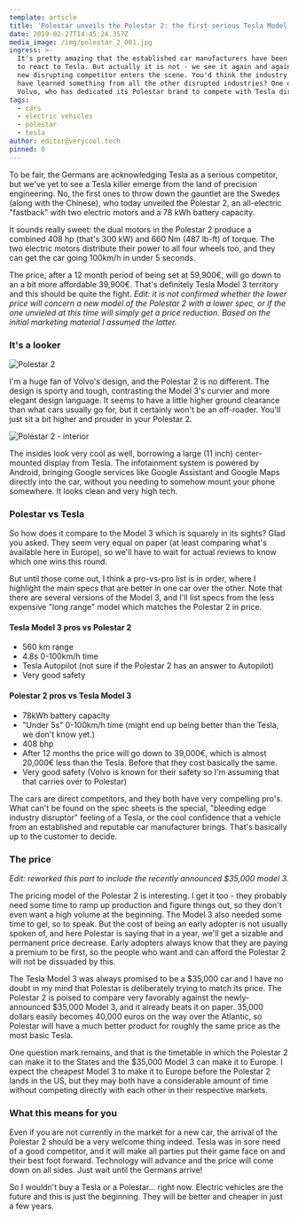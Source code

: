 ```yaml
---
template: article
title: 'Polestar unveils the Polestar 2: the first serious Tesla Model 3 competitor'
date: 2019-02-27T14:45:24.357Z
media_image: /img/polestar_2_001.jpg
ingress: >-
  It's pretty amazing that the established car manufacturers have been so slow
  to react to Tesla. But actually it is not - we see it again and again when a
  new disrupting competitor enters the scene. You'd think the industry would
  have learned something from all the other disrupted industries? One did:
  Volvo, who has dedicated its Polestar brand to compete with Tesla directly.
tags:
  - cars
  - electric vehicles
  - polestar
  - tesla
author: editor@verycool.tech
pinned: 0
---
```

To be fair, the Germans are acknowledging Tesla as a serious competitor, but we've yet to see a Tesla killer emerge from the land of precision engineering. No, the first ones to throw down the gauntlet are the Swedes (along with the Chinese), who today unveiled the Polestar 2, an all-electric "fastback" with two electric motors and a 78 kWh battery capacity.

It sounds really sweet: the dual motors in the Polestar 2 produce a combined 408 hp (that's 300 kW) and 660 Nm (487 lb-ft) of torque. The two electric motors distribute their power to all four wheels too, and they can get the car going 100km/h in under 5 seconds.

The price, after a 12 month period of being set at 59,900€, will go down to an a bit more affordable 39,900€. That's definitely Tesla Model 3 territory and this should be quite the fight. *Edit: it is not confirmed whether the lower price will concern a new model of the Polestar 2 with a lower spec, or if the one unvieled at this time will simply get a price reduction. Based on the initial marketing material I assumed the latter.*

### It's a looker

![Polestar 2](/img/polestar_2_002.jpg)

I'm a huge fan of Volvo's design, and the Polestar 2 is no different. The design is sporty and tough, contrasting the Model 3's curvier and more elegant design language. It seems to have a little higher ground clearance than what cars usually go for, but it certainly won't be an off-roader. You'll just sit a bit higher and prouder in your Polestar 2.

![Polestar 2 - interior](/img/polestar_2_013.jpg)

The insides look very cool as well, borrowing a large (11 inch) center-mounted display from Tesla. The infotainment system is powered by Android, bringing Google services like Google Assistant and Google Maps directly into the car, without you needing to somehow mount your phone somewhere. It looks clean and very high tech.

### Polestar vs Tesla

So how does it compare to the Model 3 which is squarely in its sights? Glad you asked. They seem very equal on paper (at least comparing what's available here in Europe), so we'll have to wait for actual reviews to know which one wins this round.

But until those come out, I think a pro-vs-pro list is in order, where I highlight the main specs that are better in one car over the other. Note that there are several versions of the Model 3, and I'll list specs from the less expensive "long range" model which matches the Polestar 2 in price.

#### Tesla Model 3 pros vs Polestar 2

- 560 km range
- 4.8s 0-100km/h time
- Tesla Autopilot (not sure if the Polestar 2 has an answer to Autopilot) 
- Very good safety

#### Polestar 2 pros vs Tesla Model 3

- 78kWh battery capacity
- "Under 5s" 0-100km/h time (might end up being better than the Tesla, we don't know yet.)
- 408 bhp
- After 12 months the price will go down to 39,000€, which is almost 20,000€ less than the Tesla. Before that they cost basically the same.
- Very good safety (Volvo is known for their safety so I'm assuming that that carries over to Polestar)

The cars are direct competitors, and they both have very compelling pro's. What can't be found on the spec sheets is the special, "bleeding edge industry disruptor" feeling of a Tesla, or the cool confidence that a vehicle from an established and reputable car manufacturer brings. That's basically up to the customer to decide.

### The price

*Edit: reworked this part to include the recently announced $35,000 model 3.*

The pricing model of the Polestar 2 is interesting. I get it too - they probably need some time to ramp up production and figure things out, so they don't even want a high volume at the beginning. The Model 3 also needed some time to gel, so to speak. But the cost of being an early adopter is not usually spoken of, and here Polestar is saying that in a year, we'll get a sizable and permanent price decrease. Early adopters always know that they are paying a premium to be first, so the people who want and can afford the Polestar 2 will not be dissuaded by this.

The Tesla Model 3 was always promised to be a $35,000 car and I have no doubt in my mind that Polestar is deliberately trying to match its price. The Polestar 2 is poised to compare very favorably against the newly-announced $35,000 Model 3, and it already beats it on paper. 35,000 dollars easily becomes 40,000 euros on the way over the Atlantic, so Polestar will have a much better product for roughly the same price as the most basic Tesla.

One question mark remains, and that is the timetable in which the Polestar 2 can make it to the States and the $35,000 Model 3 can make it to Europe. I expect the cheapest Model 3 to make it to Europe before the Polestar 2 lands in the US, but they may both have a considerable amount of time without competing directly with each other in their respective markets.

### What this means for you

Even if you are not currently in the market for a new car, the arrival of the Polestar 2 should be a very welcome thing indeed. Tesla was in sore need of a good competitor, and it will make all parties put their game face on and their best foot forward. Technology will advance and the price will come down on all sides. Just wait until the Germans arrive!

So I wouldn't buy a Tesla or a Polestar... right now. Electric vehicles are the future and this is just the beginning. They will be better and cheaper in just a few years.
